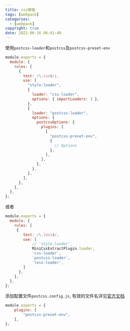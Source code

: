 ```yaml
---
title: css增强
tags: [webpack]
categories:
  - [webpack]
copyright: true
date: 2022-06-16 06:41:48
---
```


使用`postcss-loader`和`postcss`及`postcss-preset-env`
<!-- more -->

```js
module.exports = {
  module: {
    rules: [
      {
        test: /\.css$/i,
        use: [
          "style-loader",
          {
            loader: "css-loader",
            options: { importLoaders: 1 },
          },
          {
            loader: "postcss-loader",
            options: {
              postcssOptions: {
                plugins: [
                  [
                    "postcss-preset-env",
                    {
                      // Options
                    },
                  ],
                ],
              },
            },
          },
        ],
      },
    ],
  },
};
```

或者
```js
module.exports = {
  module: {
    rules: [
     {
        test: /\.less$/,
        use: [
            // 'style-loader',
            MiniCssExtractPlugin.loader,
            'css-loader',
            'postcss-loader',
            'less-loader',
        ]
      },
    ],
  },
};
```
添加配置文件`postcss.config.js`, 有效的文件名详见[官方文档](https://webpack.js.org/loaders/postcss-loader/#config)
```js
module.exports = {
    plugins: [
        "postcss-preset-env",
    ],
};
```